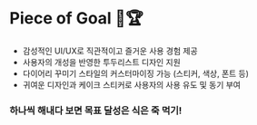 # Piece of Goal 🎂🏆 
<ul>
  <li>감성적인 UI/UX로 직관적이고 즐거운 사용 경험 제공</li>
  <li>사용자의 개성을 반영한 투두리스트 디자인 지원</li>
  <li>다이어리 꾸미기 스타일의 커스터마이징 가능 (스티커, 색상, 폰트 등)</li>
  <li>귀여운 디자인과 케이크 스티커로 사용자의 사용 유도 및 동기 부여</li>
</ul>

### 하나씩 해내다 보면 목표 달성은 식은 죽 먹기!
